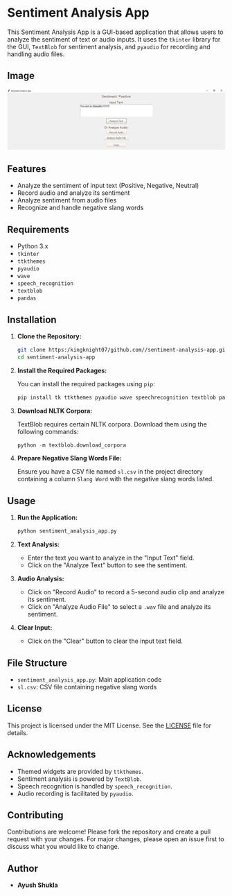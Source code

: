 # Sentiment Analysis App

This Sentiment Analysis App is a GUI-based application that allows users to analyze the sentiment of text or audio inputs. It uses the `tkinter` library for the GUI, `TextBlob` for sentiment analysis, and `pyaudio` for recording and handling audio files.

## Image

![App Screenshot](SS.png)

## Features

- Analyze the sentiment of input text (Positive, Negative, Neutral)
- Record audio and analyze its sentiment
- Analyze sentiment from audio files
- Recognize and handle negative slang words

## Requirements

- Python 3.x
- `tkinter`
- `ttkthemes`
- `pyaudio`
- `wave`
- `speech_recognition`
- `textblob`
- `pandas`

## Installation

1. **Clone the Repository:**

    ```bash
    git clone https:/kingknight07/github.com//sentiment-analysis-app.git
    cd sentiment-analysis-app
    ```

2. **Install the Required Packages:**

    You can install the required packages using `pip`:

    ```bash
    pip install tk ttkthemes pyaudio wave speechrecognition textblob pandas
    ```

3. **Download NLTK Corpora:**

    TextBlob requires certain NLTK corpora. Download them using the following commands:

    ```python
    python -m textblob.download_corpora
    ```

4. **Prepare Negative Slang Words File:**

    Ensure you have a CSV file named `sl.csv` in the project directory containing a column `Slang Word` with the negative slang words listed.

## Usage

1. **Run the Application:**

    ```bash
    python sentiment_analysis_app.py
    ```

2. **Text Analysis:**

    - Enter the text you want to analyze in the "Input Text" field.
    - Click on the "Analyze Text" button to see the sentiment.

3. **Audio Analysis:**

    - Click on "Record Audio" to record a 5-second audio clip and analyze its sentiment.
    - Click on "Analyze Audio File" to select a `.wav` file and analyze its sentiment.

4. **Clear Input:**

    - Click on the "Clear" button to clear the input text field.

## File Structure

- `sentiment_analysis_app.py`: Main application code
- `sl.csv`: CSV file containing negative slang words

## License

This project is licensed under the MIT License. See the [LICENSE](LICENSE) file for details.

## Acknowledgements

- Themed widgets are provided by `ttkthemes`.
- Sentiment analysis is powered by `TextBlob`.
- Speech recognition is handled by `speech_recognition`.
- Audio recording is facilitated by `pyaudio`.

## Contributing

Contributions are welcome! Please fork the repository and create a pull request with your changes. For major changes, please open an issue first to discuss what you would like to change.

## Author

- **Ayush Shukla**
